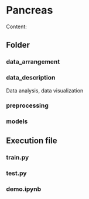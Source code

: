 # Pancreas

Content: 

## Folder
### data_arrangement
### data_description
Data analysis, data visualization
### preprocessing
### models


## Execution file
### train.py
### test.py
### demo.ipynb